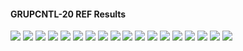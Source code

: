 #### GRUPCNTL-20 REF Results

![](REF/GRUPCNTL-20-Field_Production_Comparison_Plot.png)
![](REF/GRUPCNTL-20-Field_Sales_Gas_Production_Comparison_Plot.png)
![](REF/GRUPCNTL-20-Group_INJE_Gas_Injection_Comparison_Plot.png)
![](REF/GRUPCNTL-20-Group_PROD_Production_Comparison_Plot.png)
![](REF/GRUPCNTL-20-Well_INJ1_Gas_Injection_Comparison_Plot.png)
![](REF/GRUPCNTL-20-Well_INJ2_Gas_Injection_Comparison_Plot.png)
![](REF/GRUPCNTL-20-Well_PROD1_Pressure_Comparison_Plot.png)
![](REF/GRUPCNTL-20-Well_PROD1_Production_and_Mode_of_Control_Plot.png)
![](REF/GRUPCNTL-20-Well_PROD1_Production_Performance.png)
![](REF/GRUPCNTL-20-Well_PROD2_Pressure_Comparison_Plot.png)
![](REF/GRUPCNTL-20-Well_PROD2_Production_and_Mode_of_Control_Plot.png)
![](REF/GRUPCNTL-20-Well_PROD2_Production_Performance.png)
![](REF/GRUPCNTL-20-Well_PROD3_Pressure_Comparison_Plot.png)
![](REF/GRUPCNTL-20-Well_PROD3_Production_and_Mode_of_Control_Plot.png)
![](REF/GRUPCNTL-20-Well_PROD3_Production_Performance.png)
![](REF/GRUPCNTL-20-Well_PROD4_Pressure_Comparison_Plot.png)
![](REF/GRUPCNTL-20-Well_PROD4_Production_and_Mode_of_Control_Plot.png)
![](REF/GRUPCNTL-20-Well_PROD4_Production_Performance.png)
